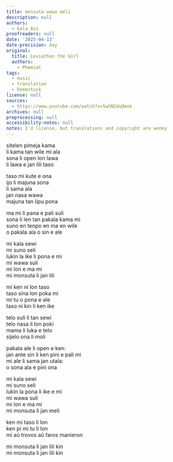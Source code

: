 ```yaml
---
title: monsuta wawa meli
description: null
authors:
  - kala Asi
proofreaders: null
date: '2025-04-13'
date-precision: day
original:
  title: Leviathan the Girl
  authors:
    - PhemieC
tags:
  - music
  - translation
  - homestuck
license: null
sources:
  - https://www.youtube.com/watch?v=5wSN2duQmxk
archives: null
preprocessing: null
accessibility-notes: null
notes: I'd license, but translations and copyright are wonky
---
```


sitelen pimeja kama  
li kama tan wile mi ala  
sona li open lon lawa  
li lawa e jan lili taso  

taso mi kute e ona  
ijo li majuna sona  
li sama ala  
jan nasa wawa  
majuna tan lipu pona  

ma mi li pana e pali suli  
sona li len tan pakala kama mi  
suno en tenpo en ma en wile  
o pakala ala o sin e ale  

mi kala sewi  
mi suno seli  
lukin la ike li pona e mi  
mi wawa suli  
mi lon e ma mi  
mi monsuta li jan lili  

mi ken ni lon taso  
taso sina lon poka mi  
mi tu o pona e ale  
taso ni kin li ken ike  

telo suli li tan sewi  
telo nasa li lon poki  
mama li luka e telo  
sijelo ona li moli  

pakala ale li open e ken:  
jan ante sin li ken pini e pali mi  
mi ale li sama jan utala:  
o sona ala e pini ona  

mi kala sewi  
mi suno seli  
lukin la pona li ike e mi  
mi wawa suli  
mi lon e ma mi  
mi monsuta li jan meli  

ken mi taso li lon  
ken pi mi tu li lon  
mi aŭ trovos aŭ faros manieron  

mi monsuta li jan lili kin  
mi monsuta li jan lili kin
